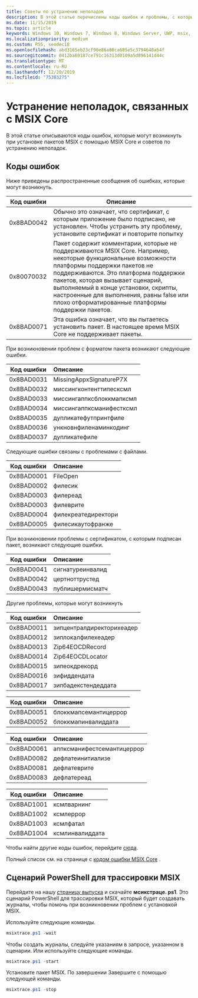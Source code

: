 ```yaml
---
title: Советы по устранению неполадок
description: В этой статье перечислены коды ошибок и проблемы, с которыми могут столкнуться клиенты при работе с MSIX Core.
ms.date: 11/15/2019
ms.topic: article
keywords: Windows 10, Windows 7, Windows 8, Windows Server, UWP, msix, мсикскоре, 1709, 1703, 1607, 1511, 1507
ms.localizationpriority: medium
ms.custom: RS5, seodec18
ms.openlocfilehash: abd3165eb23cf90e86a80ca685e5c3794648a54f
ms.sourcegitcommit: 0412ba69187ce791c16313d0109a5d896141d44c
ms.translationtype: MT
ms.contentlocale: ru-RU
ms.lasthandoff: 12/20/2019
ms.locfileid: "75303275"
---
```

# <a name="troubleshooting-issues-for-msix-core"></a>Устранение неполадок, связанных с MSIX Core

В этой статье описываются коды ошибок, которые могут возникнуть при установке пакетов MSIX с помощью MSIX Core и советов по устранению неполадок.

## <a name="error-codes"></a>Коды ошибок

Ниже приведены распространенные сообщения об ошибках, которые могут возникнуть.

| Код ошибки |Описание |
|------------|------------|
| 0x8BAD0042 | Обычно это означает, что сертификат, с которым приложение было подписано, не установлен. Чтобы устранить эту проблему, установите сертификат и повторите попытку| 
| 0x80070032 | Пакет содержит комментарии, которые не поддерживаются MSIX Core. Например, некоторые функциональные возможности платформы поддержки пакетов не поддерживаются. Это платформа поддержки пакетов, которая вызывает сценарий, выполняемый в конце установки, скрипты, настроенные для выполнения, равны false или плохо отформатированные платформы поддержки пакетов. | 
|0x8BAD0071 | Эта ошибка означает, что вы пытаетесь установить пакет. В настоящее время MSIX Core не поддерживает пакеты.|

При возникновении проблем с форматом пакета возникают следующие ошибки.

| Код ошибки |Описание |
|------------|:------------|
| 0x8BAD0031 | MissingAppxSignatureP7X|
| 0x8BAD0032 | миссингконтенттипесксмл|
| 0x8BAD0033 | миссингаппксблоккмапксмл|
| 0x8BAD0034 | миссингаппксманифестксмл|
| 0x8BAD0035 | дупликатефутпринтфиле |
| 0x8BAD0036 | ункновнфиленаминкодинг |
| 0x8BAD0037 | дупликатефиле |

Следующие ошибки связаны с проблемами с файлами.

 | Код ошибки |Описание |
|------------|:------------|
| 0x8BAD0001 | FileOpen|
| 0x8BAD0002 | филесик|
| 0x8BAD0003 | филереад|
| 0x8BAD0003 | филеврите|
| 0x8BAD0004 | филекреатедиректори  |
| 0x8BAD0005 | филесикаутофранже  |

При возникновении проблемы с сертификатом, с которым подписан пакет, возникают следующие ошибки. 

| Код ошибки |Описание |
|------------|:------------|
| 0x8BAD0041 | сигнатуреинвалид| 
| 0x8BAD0042 | цертноттрустед|
| 0x8BAD0043 | публишермисматч|

Другие проблемы, которые могут возникнуть

| Код ошибки |Описание |
|------------|:------------|
| 0x8BAD0011 | зипцентралдиректорихеадер|
| 0x8BAD0012 | зиплокалфилехеадер|
| 0x8BAD0013 | Zip64EOCDRecord|
| 0x8BAD0014 | Zip64EOCDLocator |
| 0x8BAD0015 | зипеокдрекорд |
| 0x8BAD0016 | зифиддендата |
| 0x8BAD0017 | зипбадекстендеддата | 

| Код ошибки |Описание |
|------------|:------------|
| 0x8BAD0051 | блоккмапсемантицеррор|
| 0x8BAD0052 | блоккмапинвалиддата|

| Код ошибки |Описание |
|------------|:------------|
| 0x8BAD0061 | аппксманифестсемантицеррор |
| 0x8BAD0082 | дефлатеинитиализе |
| 0x8BAD0081 | дефлатеврите |
| 0x8BAD0083 | дефлатереад  |

| Код ошибки |Описание |
|------------|:------------|
| 0x8BAD1001 | ксмлварнинг  |
| 0x8BAD1002 | ксмлеррор|
| 0x8BAD1003 | ксмлфатал |
| 0x8BAD1004 | ксмлинвалиддата |

Чтобы найти другие коды ошибок, перейдите [сюда](https://docs.microsoft.com/windows/win32/debug/system-error-codes).

Полный список см. на странице с [кодом ошибки MSIX Core](https://github.com/microsoft/msix-packaging/blob/master/src/inc/public/MsixErrors.hpp) . 

## <a name="msix-tracing-powershell-script"></a>Сценарий PowerShell для трассировки MSIX

Перейдите на нашу [страницу выпуска](https://github.com/microsoft/msix-packaging/releases/tag/MSIX-Core-1.1-release) и скачайте **мсикстраце. ps1**. Это сценарий PowerShell для трассировки MSIX, который будет создавать журналы, чтобы помочь при возникновении проблем с установкой MSIX.

Используйте следующие команды.

```PowerShell
msixtrace.ps1 -wait
``` 

Чтобы создать журналы, следуйте указаниям в запросе, указанном в сценарии. Или используйте следующие команды.

```PowerShell
msixtrace.ps1 -start
```

Установите пакет MSIX. По завершении Завершите с помощью следующей команды.

```PowerShell
msixtrace.ps1 -stop
```
